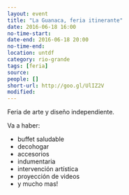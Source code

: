 ```yaml
---
layout: event 
title: "La Guanaca, feria itinerante"
date: 2016-06-18 16:00
no-time-start: 
date-end: 2016-06-18 20:00
no-time-end: 
location: untdf
category: rio-grande
tags: [feria]
source: 
people: []
short-url: http://goo.gl/UlIZ2V
modified: 
---
```


Feria de arte y diseño independiente.

Va a haber:

- buffet saludable
- decohogar
- accesorios 
- indumentaria
- intervención artística
- proyección de videos
- y mucho mas!